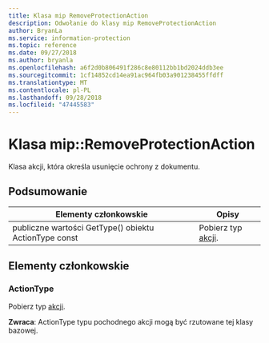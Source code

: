 ```yaml
---
title: Klasa mip RemoveProtectionAction
description: Odwołanie do klasy mip RemoveProtectionAction
author: BryanLa
ms.service: information-protection
ms.topic: reference
ms.date: 09/27/2018
ms.author: bryanla
ms.openlocfilehash: a6f2d0b806491f286c8e80112bb1bd2024ddb3ee
ms.sourcegitcommit: 1cf14852cd14ea91ac964fb03a901238455ffdff
ms.translationtype: MT
ms.contentlocale: pl-PL
ms.lasthandoff: 09/28/2018
ms.locfileid: "47445583"
---
```

# <a name="class-mipremoveprotectionaction"></a>Klasa mip::RemoveProtectionAction 
Klasa akcji, która określa usunięcie ochrony z dokumentu.
  
## <a name="summary"></a>Podsumowanie
 Elementy członkowskie                        | Opisy                                
--------------------------------|---------------------------------------------
 publiczne wartości GetType() obiektu ActionType const  |  Pobierz typ [akcji](class_mip_action.md).
  
## <a name="members"></a>Elementy członkowskie
  
### <a name="actiontype"></a>ActionType
Pobierz typ [akcji](class_mip_action.md).

  
**Zwraca**: ActionType typu pochodnego akcji mogą być rzutowane tej klasy bazowej.